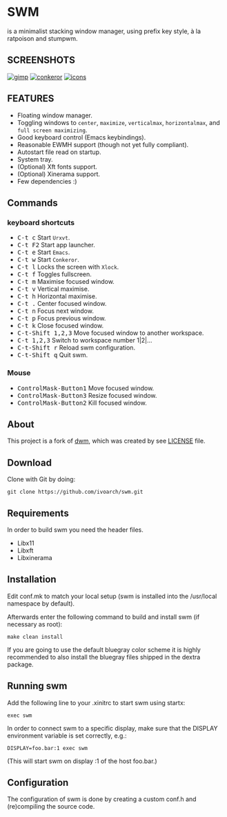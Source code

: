 # SWM

is a minimalist stacking window manager, using prefix key style, à la ratpoison and stumpwm.

SCREENSHOTS
--------------------
[![gimp](http://ompldr.org/taHhreg)](http://ompldr.org/vaHhreg/2013-03-30-113939_1024x768_scrot.png)
[![conkeror](http://ompldr.org/taHhsMA)](http://ompldr.org/vaHhsMA/2013-03-30-114110_1024x768_scrot.png)
[![icons](http://ompldr.org/taHhwaw)](http://ompldr.org/vaHhwaw/2013-03-30-190326_1024x768_scrot.png)

FEATURES
--------
- Floating window manager.
- Toggling windows to `center`, `maximize`, `verticalmax`, `horizontalmax`, and `full screen maximizing`.
- Good keyboard control (Emacs keybindings).
- Reasonable EWMH support (though not yet fully compliant).
- Autostart file read on startup.
- System tray.
- (Optional) Xft fonts support.
- (Optional) Xinerama support.
- Few dependencies :)

Commands
-----------------

### keyboard shortcuts

- <kbd>C-t c</kbd> Start `Urxvt`.
- <kbd>C-t F2</kbd> Start app launcher.
- <kbd>C-t e</kbd> Start `Emacs`.
- <kbd>C-t w</kbd> Start `Conkeror`.
- <kbd>C-t l</kbd> Locks the screen with `Xlock`.
- <kbd>C-t f</kbd> Toggles fullscreen.
- <kbd>C-t m</kbd> Maximise focused window.
- <kbd>C-t v</kbd> Vertical maximise.
- <kbd>C-t h</kbd> Horizontal maximise.
- <kbd>C-t .</kbd> Center focused window.
- <kbd>C-t n</kbd> Focus next window.
- <kbd>C-t p</kbd> Focus previous window.
- <kbd>C-t k</kbd> Close focused window.
- <kbd>C-t-Shift 1,2,3</kbd> Move focused window to another workspace.
- <kbd>C-t 1,2,3</kbd> Switch to workspace number 1|2|...
- <kbd>C-t-Shift r</kbd> Reload swm configuration.
- <kbd>C-t-Shift q</kbd> Quit swm.

### Mouse

- <kbd>ControlMask\-Button1</kbd> Move focused window.
- <kbd>ControlMask\-Button3</kbd> Resize focused window.
- <kbd>ControlMask\-Button2</kbd> Kill focused window.

About
-------
This project is a fork of [dwm](http://dwm.suckless.org/), which was created by see [LICENSE](https://raw.github.com/ivoarch/swm/master/LICENSE) file.

Download
--------
Clone with Git by doing:

    git clone https://github.com/ivoarch/swm.git

Requirements
------------
In order to build swm you need the header files.

- Libx11
- Libxft
- Libxinerama

Installation
------------
Edit conf.mk to match your local setup (swm is installed into
the /usr/local namespace by default).

Afterwards enter the following command to build and install swm (if
necessary as root):

    make clean install

If you are going to use the default bluegray color scheme it is highly
recommended to also install the bluegray files shipped in the dextra package.


Running swm
-----------
Add the following line to your .xinitrc to start swm using startx:

    exec swm

In order to connect swm to a specific display, make sure that
the DISPLAY environment variable is set correctly, e.g.:

    DISPLAY=foo.bar:1 exec swm
(This will start swm on display :1 of the host foo.bar.)

Configuration
-------------
The configuration of swm is done by creating a custom conf.h
and (re)compiling the source code.
